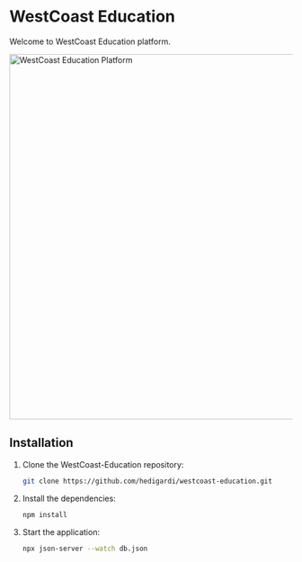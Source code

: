 # WestCoast Education
Welcome to WestCoast Education platform.

<img src="https://imgur.com/a/D5rxM19.png" alt="WestCoast Education Platform" width="650px">

## Installation
1. Clone the WestCoast-Education repository:
   ```bash
   git clone https://github.com/hedigardi/westcoast-education.git
    ```
2. Install the dependencies:
   ```bash
   npm install
    ```
3. Start the application:
   ```bash
   npx json-server --watch db.json
    ```